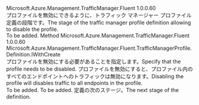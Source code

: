 <Type Name="IWithProfileStatus" FullName="Microsoft.Azure.Management.TrafficManager.Fluent.TrafficManagerProfile.Definition.IWithProfileStatus">
  <TypeSignature Language="C#" Value="public interface IWithProfileStatus" />
  <TypeSignature Language="ILAsm" Value=".class public interface auto ansi abstract IWithProfileStatus" />
  <TypeSignature Language="DocId" Value="T:Microsoft.Azure.Management.TrafficManager.Fluent.TrafficManagerProfile.Definition.IWithProfileStatus" />
  <TypeSignature Language="VB.NET" Value="Public Interface IWithProfileStatus" />
  <TypeSignature Language="F#" Value="type IWithProfileStatus = interface" />
  <AssemblyInfo>
    <AssemblyName>Microsoft.Azure.Management.TrafficManager.Fluent</AssemblyName>
    <AssemblyVersion>1.0.0.60</AssemblyVersion>
  </AssemblyInfo>
  <Interfaces />
  <Docs>
    <summary>
            <span data-ttu-id="1ff30-101">プロファイルを無効にできるように、トラフィック マネージャー プロファイル定義の段階です。</span><span class="sxs-lookup"><span data-stu-id="1ff30-101">The stage of the traffic manager profile definition allowing to disable the profile.</span></span>
            </summary>
    <remarks>To be added.</remarks>
  </Docs>
  <Members>
    <Member MemberName="WithProfileStatusDisabled">
      <MemberSignature Language="C#" Value="public Microsoft.Azure.Management.TrafficManager.Fluent.TrafficManagerProfile.Definition.IWithCreate WithProfileStatusDisabled ();" />
      <MemberSignature Language="ILAsm" Value=".method public hidebysig newslot virtual instance class Microsoft.Azure.Management.TrafficManager.Fluent.TrafficManagerProfile.Definition.IWithCreate WithProfileStatusDisabled() cil managed" />
      <MemberSignature Language="DocId" Value="M:Microsoft.Azure.Management.TrafficManager.Fluent.TrafficManagerProfile.Definition.IWithProfileStatus.WithProfileStatusDisabled" />
      <MemberSignature Language="VB.NET" Value="Public Function WithProfileStatusDisabled () As IWithCreate" />
      <MemberSignature Language="F#" Value="abstract member WithProfileStatusDisabled : unit -&gt; Microsoft.Azure.Management.TrafficManager.Fluent.TrafficManagerProfile.Definition.IWithCreate" Usage="iWithProfileStatus.WithProfileStatusDisabled " />
      <MemberType>Method</MemberType>
      <AssemblyInfo>
        <AssemblyName>Microsoft.Azure.Management.TrafficManager.Fluent</AssemblyName>
        <AssemblyVersion>1.0.0.60</AssemblyVersion>
      </AssemblyInfo>
      <ReturnValue>
        <ReturnType>Microsoft.Azure.Management.TrafficManager.Fluent.TrafficManagerProfile.Definition.IWithCreate</ReturnType>
      </ReturnValue>
      <Parameters />
      <Docs>
        <summary>
            <span data-ttu-id="1ff30-102">プロファイルを無効にする必要があることを指定します。</span><span class="sxs-lookup"><span data-stu-id="1ff30-102">Specify that the profile needs to be disabled.</span></span>
            <span data-ttu-id="1ff30-103">プロファイルを無効にすると、プロファイル内のすべてのエンドポイントへのトラフィックは無効になります。</span><span class="sxs-lookup"><span data-stu-id="1ff30-103">Disabling the profile will disables traffic to all endpoints in the profile.</span></span>
            </summary>
        <returns>To be added.</returns>
        <remarks>To be added.</remarks>
        <return><span data-ttu-id="1ff30-104">定義の次のステージ。</span><span class="sxs-lookup"><span data-stu-id="1ff30-104">The next stage of the definition.</span></span></return>
      </Docs>
    </Member>
  </Members>
</Type>